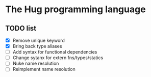 # The Hug programming language

## TODO list

- [x] Remove unique keyword
- [x] Bring back type aliases
- [ ] Add syntax for functional dependencies
- [ ] Change sytanx for extern fns/types/statics
- [ ] Nuke name resolution
- [ ] Reimplement name resolution
